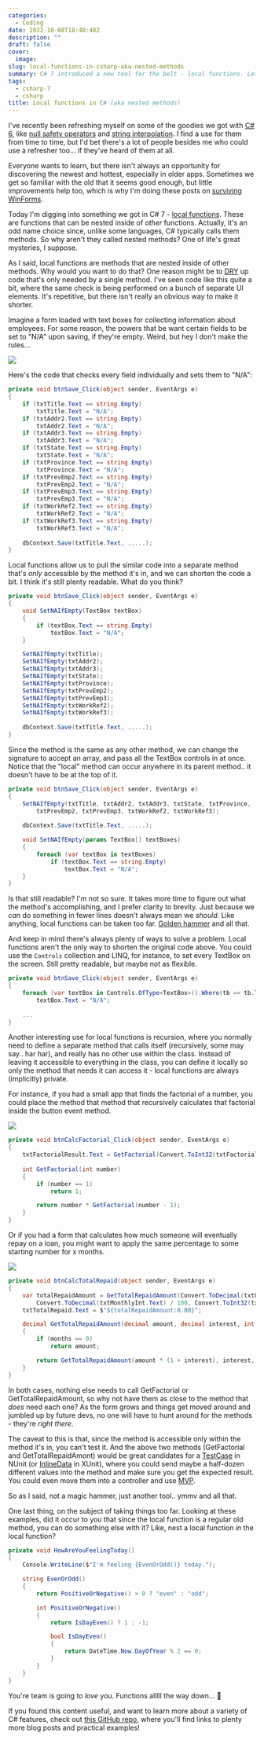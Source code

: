 ```yaml
---
categories:
  - Coding
date: 2022-10-08T18:40:48Z
description: ""
draft: false
cover:
  image:
slug: local-functions-in-csharp-aka-nested-methods
summary: C# 7 introduced a new tool for the belt - local functions. Let's take a look at what they are, how to use them, and why we might not want to.
tags:
  - csharp-7
  - csharp
title: Local functions in C# (aka nested methods)
---
```

I've recently been refreshing myself on some of the goodies we got with [C# 6](https://grantwinney.com/tags/c-6-0/), like [null safety operators](https://grantwinney.com/null-conditional-and-null-coalescing-operators/) and [string interpolation](https://grantwinney.com/using-string-interpolation-to-craft-readable-strings/). I find a use for them from time to time, but I'd bet there's a lot of people besides me who could use a refresher too... if they've heard of them at all.

Everyone wants to learn, but there isn't always an opportunity for discovering the newest and hottest, especially in older apps. Sometimes we get so familiar with the old that it seems good enough, but little improvements help too, which is why I'm doing these posts on [surviving WinForms](https://grantwinney.com/tags/surviving-winforms/).

Today I'm digging into something we got in C# 7 - [local functions](https://learn.microsoft.com/en-us/dotnet/csharp/programming-guide/classes-and-structs/local-functions). These are functions that can be nested inside of _other_ functions. Actually, it's an odd name choice since, unlike some languages, C# typically calls them methods. So why aren't they called nested methods? One of life's great mysteries, I suppose.

As I said, local functions are methods that are nested inside of other methods. Why would you want to do that? One reason might be to [DRY](https://www.nickang.com/2017-12-11-what-is-dry-programming/) up code that's only needed by a single method. I've seen code like this quite a bit, where the same check is being performed on a bunch of separate UI elements. It's repetitive, but there isn't really an obvious way to make it shorter.

Imagine a form loaded with text boxes for collecting information about employees. For some reason, the powers that be want certain fields to be set to "N/A" upon saving, if they're empty. Weird, but hey I don't make the rules...

![](image.webp)

Here's the code that checks every field individually and sets them to "N/A":

```csharp
private void btnSave_Click(object sender, EventArgs e)
{
    if (txtTitle.Text == string.Empty)
        txtTitle.Text = "N/A";
    if (txtAddr2.Text == string.Empty)
        txtAddr2.Text = "N/A";
    if (txtAddr3.Text == string.Empty)
        txtAddr3.Text = "N/A";
    if (txtState.Text == string.Empty)
        txtState.Text = "N/A";
    if (txtProvince.Text == string.Empty)
        txtProvince.Text = "N/A";
    if (txtPrevEmp2.Text == string.Empty)
        txtPrevEmp2.Text = "N/A";
    if (txtPrevEmp3.Text == string.Empty)
        txtPrevEmp3.Text = "N/A";
    if (txtWorkRef2.Text == string.Empty)
        txtWorkRef2.Text = "N/A";
    if (txtWorkRef3.Text == string.Empty)
        txtWorkRef3.Text = "N/A";
    
    dbContext.Save(txtTitle.Text, .....);
}
```

Local functions allow us to pull the similar code into a separate method that's _only_ accessible by the method it's in, and we can shorten the code a bit. I think it's still plenty readable. What do you think?

```csharp
private void btnSave_Click(object sender, EventArgs e)
{
    void SetNAIfEmpty(TextBox textBox)
    {
        if (textBox.Text == string.Empty)
            textBox.Text = "N/A";
    }

    SetNAIfEmpty(txtTitle);
    SetNAIfEmpty(txtAddr2);
    SetNAIfEmpty(txtAddr3);
    SetNAIfEmpty(txtState);
    SetNAIfEmpty(txtProvince);
    SetNAIfEmpty(txtPrevEmp2);
    SetNAIfEmpty(txtPrevEmp3);
    SetNAIfEmpty(txtWorkRef2);
    SetNAIfEmpty(txtWorkRef3);
    
    dbContext.Save(txtTitle.Text, .....);
}
```

Since the method is the same as any other method, we can change the signature to accept an array, and pass all the TextBox controls in at once. Notice that the "local" method can occur anywhere in its parent method.. it doesn't have to be at the top of it.

```csharp
private void btnSave_Click(object sender, EventArgs e)
{
    SetNAIfEmpty(txtTitle, txtAddr2, txtAddr3, txtState, txtProvince,
        txtPrevEmp2, txtPrevEmp3, txtWorkRef2, txtWorkRef3);
    
    dbContext.Save(txtTitle.Text, .....);

    void SetNAIfEmpty(params TextBox[] textBoxes)
    {
        foreach (var textBox in textBoxes)
            if (textBox.Text == string.Empty)
                textBox.Text = "N/A";
    }
}
```

Is that still readable? I'm not so sure. It takes more time to figure out what the method's accomplishing, and I prefer clarity to brevity. Just because we _can_ do something in fewer lines doesn't always mean we _should._ Like anything, local functions can be taken too far. [Golden hammer](https://ceopedia.org/index.php/Golden_hammer#Golden_hammer_in_computer_programming) and all that.

And keep in mind there's always plenty of ways to solve a problem. Local functions aren't the only way to shorten the original code above. You could use the `Controls` collection and LINQ, for instance, to set every TextBox on the screen. Still pretty readable, but maybe not as flexible.

```csharp
private void btnSave_Click(object sender, EventArgs e)
{
    foreach (var textBox in Controls.OfType<TextBox>().Where(tb => tb.Text == string.Empty))
        textBox.Text = "N/A";
    
    ...
}
```

Another interesting use for local functions is recursion, where you normally need to define a separate method that calls itself (recursively, some may say.. har har), and really has no other use within the class. Instead of leaving it accessible to everything in the class, you can define it locally so only the method that needs it can access it - local functions are always (implicitly) private.

For instance, if you had a small app that finds the factorial of a number, you could place the method that method that recursively calculates that factorial inside the button event method.

![](image-1.webp)

```csharp
private void btnCalcFactorial_Click(object sender, EventArgs e)
{
    txtFactorialResult.Text = GetFactorial(Convert.ToInt32(txtFactorialStart.Text)).ToString();
            
    int GetFactorial(int number)
    {
        if (number == 1)
            return 1;

        return number * GetFactorial(number - 1);
    }
}
```

Or if you had a form that calculates how much someone will eventually repay on a loan, you might want to apply the same percentage to some starting number for x months.

![](image-2.webp)

```csharp
private void btnCalcTotalRepaid(object sender, EventArgs e)
{
    var totalRepaidAmount = GetTotalRepaidAmount(Convert.ToDecimal(txtOrigLoan.Text),
        Convert.ToDecimal(txtMonthlyInt.Text) / 100, Convert.ToInt32(txtNbrOfMonths.Text));
    txtTotalRepaid.Text = $"${totalRepaidAmount:0.00}";

    decimal GetTotalRepaidAmount(decimal amount, decimal interest, int months)
    {
        if (months == 0)
            return amount;

        return GetTotalRepaidAmount(amount * (1 + interest), interest, --months);
    }
}
```

In both cases, nothing else needs to call GetFactorial or GetTotalRepaidAmount, so why not have them as close to the method that _does_ need each one? As the form grows and things get moved around and jumbled up by future devs, no one will have to hunt around for the methods - they're _right there_.

The caveat to this is that, since the method is accessible only within the method it's in, you can't test it. And the above two methods (GetFactorial and GetTotalRepaidAmont) would be great candidates for a [TestCase](https://docs.nunit.org/articles/nunit/writing-tests/attributes/testcase.html) in NUnit (or [InlineData](https://exceptionnotfound.net/using-xunit-theory-and-inlinedata-to-test-c-extension-methods/) in XUnit), where you could send maybe a half-dozen different values into the method and make sure you get the expected result. You could even move them into a controller and use [MVP](https://grantwinney.com/its-possible-to-test-a-winforms-app-using-mvp/).

So as I said, not a magic hammer, just another tool.. ymmv and all that.

One last thing, on the subject of taking things too far. Looking at these examples, did it occur to you that since the local function is a regular old method, you can do something else with it? Like, nest a local function _in_ the local function?

```csharp
private void HowAreYouFeelingToday()
{
    Console.WriteLine($"I'm feeling {EvenOrOdd()} today.");

    string EvenOrOdd()
    {
        return PositiveOrNegative() > 0 ? "even" : "odd";

        int PositiveOrNegative()
        {
            return IsDayEven() ? 1 : -1;

            bool IsDayEven()
            {
                return DateTime.Now.DayOfYear % 2 == 0;
            }
        }
    }
}
```

You're team is going to _love_ you. Functions alllll the way down... 🐢

If you found this content useful, and want to learn more about a variety of C# features, check out [this GitHub repo](https://github.com/grantwinney/CSharpDotNetExamples), where you'll find links to plenty more blog posts and practical examples!
